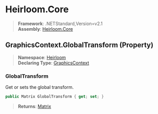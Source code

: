 # Heirloom.Core

> **Framework**: .NETStandard,Version=v2.1  
> **Assembly**: [Heirloom.Core][0]

## GraphicsContext.GlobalTransform (Property)

> **Namespace**: [Heirloom][0]  
> **Declaring Type**: [GraphicsContext][1]

### GlobalTransform

Get or sets the global transform.

```cs
public Matrix GlobalTransform { get; set; }
```

> **Returns**: [Matrix][2]

[0]: ../../../Heirloom.Core.md
[1]: ../GraphicsContext.md
[2]: ../Matrix.md
